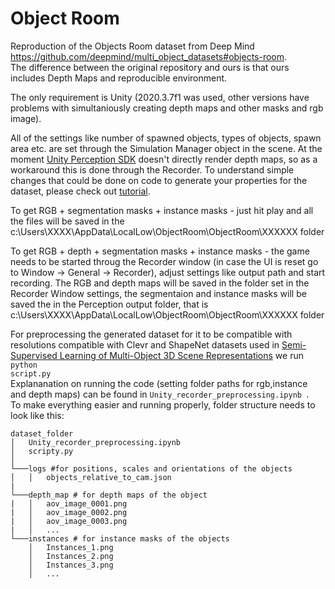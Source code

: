 # Object Room
Reproduction of the Objects Room dataset from Deep Mind https://github.com/deepmind/multi_object_datasets#objects-room. <br>
The difference between the original repository and ours is that ours includes Depth Maps and reproducible environment. 

The only requirement is Unity (2020.3.7f1 was used, other versions have problems with simultaniously creating depth maps and other masks and rgb image). 

All of the settings like number of spawned objects, types of objects, spawn area etc. are set through the Simulation Manager object in the scene. 
At the moment [Unity Perception SDK](https://github.com/Unity-Technologies/com.unity.perception) doesn't directly render depth maps, so as a workaround this is done through the Recorder. To understand simple changes that could be done on code to generate your properties for the dataset, please check out [tutorial](https://github.com/Unity-Technologies/com.unity.perception/blob/master/com.unity.perception/Documentation~/Tutorial/TUTORIAL.md).

To get RGB + segmentation masks + instance masks - just hit play and all the files will be saved in the c:\Users\XXXX\AppData\LocalLow\ObjectRoom\ObjectRoom\XXXXXX folder

To get RGB + depth + segmentation masks + instance masks - the game needs to be started throug the Recorder window (in case the UI is reset go to Window -> General -> Recorder), adjust settings like output path and start recording. The RGB and depth maps will be saved in the folder set in the Recorder Window settings, the segmentaion and instance masks will be saved the in the Perception output folder, that is c:\Users\XXXX\AppData\LocalLow\ObjectRoom\ObjectRoom\XXXXXX folder


For preprocessing the generated dataset for it to be compatible with resolutions compatible with Clevr and ShapeNet datasets used in [Semi-Supervised Learning of Multi-Object 3D Scene Representations](https://arxiv.org/abs/2010.04030) we run <code>python script.py</code> <br>
Explananation on running the code (setting folder paths for rgb,instance and depth maps) can be found in <code>Unity_recorder_preprocessing.ipynb </code>.<br>
To make everything easier and running properly, folder structure needs to look like this:

```
dataset_folder
│   Unity_recorder_preprocessing.ipynb
│   scripty.py    
│
└───logs #for positions, scales and orientations of the objects
│   │   objects_relative_to_cam.json 
|
└───depth_map # for depth maps of the object
|   │   aov_image_0001.png
|   │   aov_image_0002.png
|   │   aov_image_0003.png
|   │   ...
└───instances # for instance masks of the objects
    │   Instances_1.png
    │   Instances_2.png
    │   Instances_3.png
    │   ...
```
